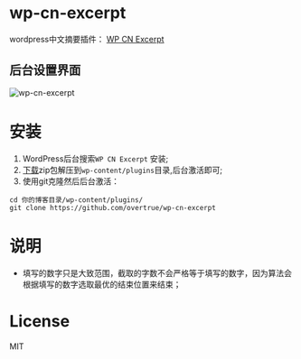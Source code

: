 wp-cn-excerpt
=============

wordpress中文摘要插件： [WP CN Excerpt](https://wordpress.org/plugins/cn-excerpt/)

## 后台设置界面
![wp-cn-excerpt](http://mystorage.qiniudn.com/wp-cn-excerpt.jpg)


# 安装
1. WordPress后台搜索`WP CN Excerpt` 安装;
2. [下载](https://github.com/overtrue/wp-cn-excerpt/releases)zip包解压到`wp-content/plugins`目录,后台激活即可;
3. 使用git克隆然后后台激活：
```shell
cd 你的博客目录/wp-content/plugins/
git clone https://github.com/overtrue/wp-cn-excerpt
```

# 说明
- 填写的数字只是大致范围，截取的字数不会严格等于填写的数字，因为算法会根据填写的数字选取最优的结束位置来结束；


# License

MIT
